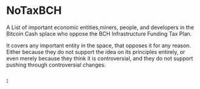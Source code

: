 # NoTaxBCH
A List of important economic entities,miners, people, and developers in the Bitcoin Cash splace who oppose the BCH Infrastructure Funding Tax Plan.

It covers any important entity in the space, that opposes it for any reason.  Either because they do not support the idea on its principles entirely, or even merely because they think it is controversial, and they do not support pushing through controversial changes.

### :

